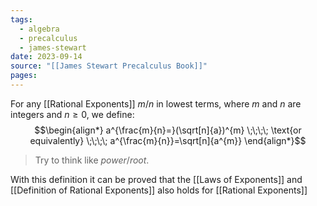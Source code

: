 ```yaml
---
tags:
  - algebra
  - precalculus
  - james-stewart
date: 2023-09-14
source: "[[James Stewart Precalculus Book]]"
pages:
---
```

For any [[Rational Exponents]] $m/n$ in lowest terms, where $m$ and $n$ are integers and $n \ge 0$, we define:
$$\begin{align*}
a^{\frac{m}{n}=}(\sqrt[n]{a})^{m} \;\;\;\; \text{or equivalently} \;\;\;\; a^{\frac{m}{n}}=\sqrt[n]{a^{m}} 
\end{align*}$$
> Try to think like $power/root$. 

With this definition it can be proved that the [[Laws of Exponents]] and [[Definition of Rational Exponents]] also holds for [[Rational Exponents]]

